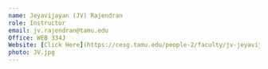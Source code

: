 ```yaml
---
name: Jeyavijayan (JV) Rajendran 
role: Instructor
email: jv.rajendran@tamu.edu 
Office: WEB 334J
Website: [Click Here](https://cesg.tamu.edu/people-2/faculty/jv-jeyavijayan-rajendran/)
photo: JV.jpg
---
```


